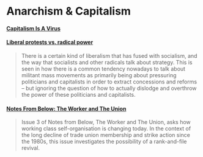 # Anarchism & Capitalism

#### [Capitalism Is A Virus](https://www.capitalismisavirus.org)

#### [Liberal protests vs. radical power](https://jnanayuddha.wordpress.com/2020/11/01/liberal-protests-vs-radical-power/)

> There is a certain kind of liberalism that has fused with socialism, and the way that socialists and other radicals talk about strategy. This is seen in how there is a common tendency nowadays to talk about militant mass movements as primarily being about pressuring politicians and capitalists in order to extract concessions and reforms – but ignoring the question of how to actually dislodge and overthrow the power of these politicians and capitalists.

#### [Notes From Below: The Worker and The Union](https://notesfrombelow.org/issue/the-worker-and-the-union)

> Issue 3 of Notes from Below, The Worker and The Union, asks how working class self-organisation is changing today. In the context of the long decline of trade union membership and strike action since the 1980s, this issue investigates the possibility of a rank-and-file revival. 
